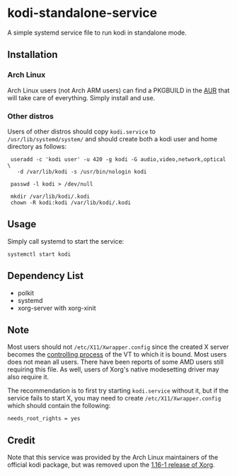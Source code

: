 # kodi-standalone-service
A simple systemd service file to run kodi in standalone mode.

## Installation
### Arch Linux
Arch Linux users (not Arch ARM users) can find a PKGBUILD in the [AUR](https://aur.archlinux.org/packages/kodi-standalone-service) that will take care of everything. Simply install and use.

### Other distros
Users of other distros should copy `kodi.service` to `/usr/lib/systemd/system/` and should create both a kodi user and home directory as follows:
```
 useradd -c 'kodi user' -u 420 -g kodi -G audio,video,network,optical \
   -d /var/lib/kodi -s /usr/bin/nologin kodi
 
 passwd -l kodi > /dev/null

 mkdir /var/lib/kodi/.kodi
 chown -R kodi:kodi /var/lib/kodi/.kodi
```

## Usage
Simply call systemd to start the service:
```
systemctl start kodi
```

## Dependency List
* polkit
* systemd
* xorg-server with xorg-xinit

## Note
Most users should not `/etc/X11/Xwrapper.config` since the created X server becomes the [controlling process](http://www.freedesktop.org/software/systemd/man/systemd.exec.html#StandardInput=) of the VT to which it is bound. Most users does not mean all users. There have been reports of some AMD users still requiring this file. As well, users of Xorg's native modesetting driver may also require it.

The recommendation is to first try starting `kodi.service` without it, but if the service fails to start X, you may need to create `/etc/X11/Xwrapper.config` which should contain the following:
```
needs_root_rights = yes
```

## Credit
Note that this service was provided by the Arch Linux maintainers of the official kodi package, but was removed upon the [1.16-1 release of Xorg](https://git.archlinux.org/svntogit/community.git/commit/trunk?h=packages/xbmc&id=9763c6d32678f3a3f45c195bfae92eee209d504f).
